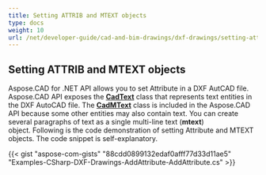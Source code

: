 ```yaml
---
title: Setting ATTRIB and MTEXT objects
type: docs
weight: 10
url: /net/developer-guide/cad-and-bim-drawings/dxf-drawings/setting-attrib-and-mtext-objects/
---
```


## **Setting ATTRIB and MTEXT objects**
Aspose.CAD for .NET API allows you to set Attribute in a DXF AutCAD file. Aspose.CAD API exposes the [**CadText**](https://reference.aspose.com/cad/net/aspose.cad.fileformats.cad.cadobjects/cadtext) class that represents text entities in the DXF AutoCAD file. The [**CadMText**](https://reference.aspose.com/cad/net/aspose.cad.fileformats.cad.cadobjects/cadmtext) class is included in the Aspose.CAD API because some other entities may also contain text. You can create several paragraphs of text as a single multi-line text (**mtext**) object. Following is the code demonstration of setting Attribute and MTEXT objects. The code snippet is self-explanatory.



{{< gist "aspose-com-gists" "88cdd0899132edaf0afff77d33d11ae5" "Examples-CSharp-DXF-Drawings-AddAttribute-AddAttribute.cs" >}}
